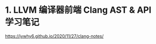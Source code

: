 



# 1. LLVM 编译器前端 Clang AST & API 学习笔记



https://jywhy6.github.io/2020/11/27/clang-notes/















